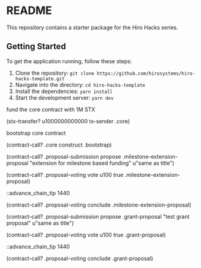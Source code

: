 # README

This repository contains a starter package for the Hiro Hacks series.

## Getting Started

To get the application running, follow these steps:

1. Clone the repository: `git clone https://github.com/hirosystems/hiro-hacks-template.git`
2. Navigate into the directory: `cd hiro-hacks-template`
3. Install the dependencies: `yarn install`
4. Start the development server: `yarn dev`

fund the core contract with 1M STX

(stx-transfer? u1000000000000 tx-sender .core)

bootstrap core contract

(contract-call? .core construct .bootstrap)

(contract-call? .proposal-submission propose .milestone-extension-proposal "extension for milestone based funding" u"same as title")

(contract-call? .proposal-voting vote u100 true .milestone-extension-proposal)

::advance_chain_tip 1440

(contract-call? .proposal-voting conclude .milestone-extension-proposal)

(contract-call? .proposal-submission propose .grant-proposal "test grant proposal" u"same as title")

(contract-call? .proposal-voting vote u100 true .grant-proposal)

::advance_chain_tip 1440

(contract-call? .proposal-voting conclude .grant-proposal)